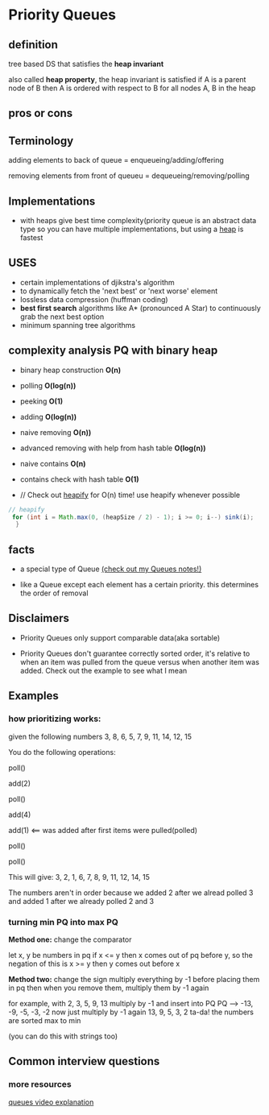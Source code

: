 # Priority Queues



## definition
tree based DS that satisfies the **heap invariant**

also called **heap property**, the heap invariant is satisfied if A is a parent node of B then A is ordered with respect to B for all nodes A, B in the heap

## pros or cons

## Terminology
adding elements to back of queue = enqueueing/adding/offering

removing elements from front of queueu = dequeueing/removing/polling

## Implementations
- with heaps give best time complexity(priority queue is an abstract data type so you can have multiple implementations, but using a [heap](../Heap/notes.md) is fastest




## USES

- certain implementations of djikstra's algorithm
- to dynamically fetch the 'next best' or 'next worse' element
- lossless data compression (huffman coding)
- **best first search** algorithms like A* (pronounced A Star) to continuously grab the next best option
- minimum spanning tree algorithms


## complexity analysis PQ with binary heap
 
 - binary heap construction **O(n)**
 - polling **O(log(n))**
 - peeking **O(1)**
 - adding **O(log(n))**
 - naive removing **O(n))**
 - advanced removing with help from hash table **O(log(n))**
 - naive contains **O(n)**
 - contains check with hash table **O(1)**

 - // Check out  [heapify](./BinaryHeap.java) for O(n) time! use heapify whenever possible

``` java
// heapify
 for (int i = Math.max(0, (heapSize / 2) - 1); i >= 0; i--) sink(i);
  }

  ```
  
## facts

- a special type of Queue [(check out my Queues notes!)](../Queues/notes.md)

- like a Queue except each element has a certain priority. this determines the order of removal



## Disclaimers
- Priority Queues only support comparable data(aka sortable)

- Priority Queues don't guarantee correctly sorted order, it's relative to when an item was pulled from the queue versus when another item was added. Check out the example to see what I mean


## Examples

### how prioritizing works:

given the following numbers 3, 8, 6, 5, 7, 9, 11, 14, 12, 15

You do the following operations:

poll()

add(2)

poll()

add(4)

add(1) <== was added after first items were pulled(polled)

poll()

poll()

 This will give: 3, 2, 1, 6, 7, 8, 9, 11, 12, 14, 15


 The numbers aren't in order because we added 2 after we alread polled 3 and added 1 after we already
 polled 2 and 3


### turning min PQ into max PQ

**Method one:** change the comparator

let x, y be numbers in pq
if x <= y then x comes out of pq before y, so the negation of this is x >= y then y comes out before x

**Method two:** change the sign
multiply everything by -1 before placing them in pq
then when you remove them, multiply them by -1 again

for example, with 2, 3, 5, 9, 13 multiply by -1 and insert into PQ
PQ --> -13, -9, -5, -3, -2
now just multiply by -1 again
13, 9, 5, 3, 2
ta-da! the numbers are sorted max to min

(you can do this with strings too)

## Common interview questions
### more resources
[queues video explanation](https://www.youtube.com/watch?v=RBSGKlAvoiM&t=4558s)

#
